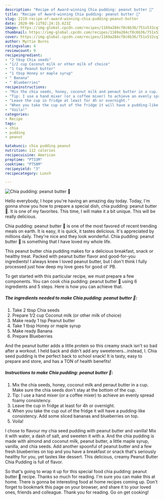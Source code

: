 ```yaml
---
description: "Recipe of Award-winning Chia pudding: peanut butter 🥜"
title: "Recipe of Award-winning Chia pudding: peanut butter 🥜"
slug: 2219-recipe-of-award-winning-chia-pudding-peanut-butter
date: 2020-06-11T02:24:15.623Z
image: https://img-global.cpcdn.com/recipes/1169a284cf8c6b36/751x532cq70/chia-pudding-peanut-butter-🥜-recipe-main-photo.jpg
thumbnail: https://img-global.cpcdn.com/recipes/1169a284cf8c6b36/751x532cq70/chia-pudding-peanut-butter-🥜-recipe-main-photo.jpg
cover: https://img-global.cpcdn.com/recipes/1169a284cf8c6b36/751x532cq70/chia-pudding-peanut-butter-🥜-recipe-main-photo.jpg
author: Myrtie Burns
ratingvalue: 4
reviewcount: 9
recipeingredient:
- "2 tbsp Chia seeds"
- "1/2 cup Coconut milk or other milk of choice"
- "1 tsp Peanut butter"
- "1 tbsp Honey or maple syrup"
- " Banana"
- " Blueberries"
recipeinstructions:
- "Mix the chia seeds, honey, coconut milk and penaut butter in a cup. Make sure the chia seeds don&#39;t stay at the bottom of the cup."
- "Tip: I use a hand mixer (or a coffee mixer) to achieve an evenly spread foamy consistency."
- "Leave the cup in fridge at least for 4h or overnight."
- "When you take the cup out of the fridge it will have a pudding-like consistency. Add some sliced bananas and blueberries on top."
- "Voila!"
categories:
- Recipe
tags:
- chia
- pudding
- peanut

katakunci: chia pudding peanut 
nutrition: 112 calories
recipecuisine: American
preptime: "PT33M"
cooktime: "PT58M"
recipeyield: "3"
recipecategory: Lunch

---
```



![Chia pudding: peanut butter 🥜](https://img-global.cpcdn.com/recipes/1169a284cf8c6b36/751x532cq70/chia-pudding-peanut-butter-🥜-recipe-main-photo.jpg)

Hello everybody, I hope you're having an amazing day today. Today, I'm gonna show you how to prepare a special dish, chia pudding: peanut butter 🥜. It is one of my favorites. This time, I will make it a bit unique. This will be really delicious.

Chia pudding: peanut butter 🥜 is one of the most favored of recent trending meals on earth. It is easy, it is quick, it tastes delicious. It's appreciated by millions daily. They're nice and they look wonderful. Chia pudding: peanut butter 🥜 is something that I have loved my whole life.

This peanut butter chia pudding makes for a delicious breakfast, snack or healthy treat. Packed with peanut butter flavor and good-for-you ingredients! I always knew I loved peanut butter, but I don&#39;t think I fully processed just how deep my love goes for good ol&#39; PB.


To get started with this particular recipe, we must prepare a few components. You can cook chia pudding: peanut butter 🥜 using 6 ingredients and 5 steps. Here is how you can achieve that.

<!--inarticleads1-->

##### The ingredients needed to make Chia pudding: peanut butter 🥜:

1. Take 2 tbsp Chia seeds
1. Prepare 1/2 cup Coconut milk (or other milk of choice)
1. Make ready 1 tsp Peanut butter
1. Take 1 tbsp Honey or maple syrup
1. Make ready  Banana
1. Prepare  Blueberries


And the peanut butter adds a little protein so this creamy snack isn&#39;t so bad after a workout. I held back and didn&#39;t add any sweeteners…instead, I. Chia seed pudding is the perfect back to school snack! It is tasty, easy to prepare and store, and has a TON of health benefits! 

<!--inarticleads2-->

##### Instructions to make Chia pudding: peanut butter 🥜:

1. Mix the chia seeds, honey, coconut milk and penaut butter in a cup. Make sure the chia seeds don&#39;t stay at the bottom of the cup.
1. Tip: I use a hand mixer (or a coffee mixer) to achieve an evenly spread foamy consistency.
1. Leave the cup in fridge at least for 4h or overnight.
1. When you take the cup out of the fridge it will have a pudding-like consistency. Add some sliced bananas and blueberries on top.
1. Voila!


I chose to flavour my chia seed pudding with peanut butter and vanilla! Mix it with water, a dash of salt, and sweeten it with a. And the chia pudding is made with almond and coconut milk, peanut butter, a little maple syrup, vanilla, and chia seeds. Add another spoonful of peanut butter and a few fresh blueberries on top and you have a breakfast or snack that&#39;s seriously healthy for you, yet tastes like dessert. This delicious, creamy Peanut Butter Chia Pudding is full of flavor. 

So that's going to wrap it up for this special food chia pudding: peanut butter 🥜 recipe. Thanks so much for reading. I'm sure you can make this at home. There is gonna be interesting food at home recipes coming up. Don't forget to bookmark this page on your browser, and share it to your loved ones, friends and colleague. Thank you for reading. Go on get cooking!
